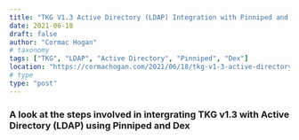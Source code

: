 ```yaml
---
title: "TKG V1.3 Active Directory (LDAP) Integration with Pinniped and Dex>"
date: 2021-06-18
draft: false
author: "Cormac Hogan"
# taxonomy
tags: ["TKG", "LDAP", "Active Directory", "Pinniped", "Dex"]
location: "https://cormachogan.com/2021/06/18/tkg-v1-3-active-directory-integration-with-pinniped-and-dex/"
# type
type: "post"
---
```


### A look at the steps involved in intergrating TKG v1.3 with Active Directory (LDAP) using Pinniped and Dex

